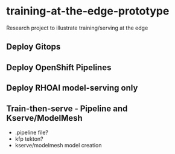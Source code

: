 # training-at-the-edge-prototype

Research project to illustrate training/serving at the edge

## Deploy Gitops

## Deploy OpenShift Pipelines

## Deploy RHOAI model-serving only

<!--
## Train-then-serve - S2I build

dockerfile
-->

## Train-then-serve - Pipeline and Kserve/ModelMesh

* .pipeline file?
* kfp tekton?
* kserve/modelmesh model creation

